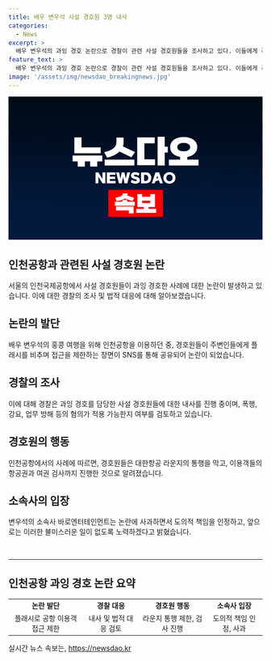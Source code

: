 ```yaml
---
title: 배우 변우석 사설 경호원 3명 내사
categories:
  - News
excerpt: >
  배우 변우석의 과잉 경호 논란으로 경찰이 관련 사설 경호원들을 조사하고 있다. 이들에게 폭행이나 강요, 업무 방해, 경호법 위반 혐의를 적용할지 여부를 검토 중이며, 경찰에는 아직까지 관련 고소·고발이 접수되지 않았다. 논란이 사회관계망서비스를 통해 확산되었고, 변우석 소속사는 사과문을 통해 고객들에게 불편을 끼친 점에 대해 사과했다. 
feature_text: >
  배우 변우석의 과잉 경호 논란으로 경찰이 관련 사설 경호원들을 조사하고 있다. 이들에게 폭행이나 강요, 업무 방해, 경호법 위반 혐의를 적용할지 여부를 검토 중이며, 경찰에는 아직까지 관련 고소·고발이 접수되지 않았다. 논란이 사회관계망서비스를 통해 확산되었고, 변우석 소속사는 사과문을 통해 고객들에게 불편을 끼친 점에 대해 사과했다. 
image: '/assets/img/newsdao_breakingnews.jpg'
---
```


<p><img src="/assets/img/newsdao_breakingnews.jpg" alt="cryptoinkorea 속보" /></p>

<h2>인천공항과 관련된 사설 경호원 논란</h2>

<p data-ke-size="size16">서울의 인천국제공항에서 사설 경호원들이 과잉 경호한 사례에 대한 논란이 발생하고 있습니다. 이에 대한 경찰의 조사 및 법적 대응에 대해 알아보겠습니다.</p>

<h2 data-ke-size="size26">논란의 발단</h2>

<p data-ke-size="size16">배우 변우석의 홍콩 여행을 위해 인천공항을 이용하던 중, 경호원들이 주변인들에게 플래시를 비추며 접근을 제한하는 장면이 SNS를 통해 공유되어 논란이 되었습니다.</p>

<h2 data-ke-size="size26">경찰의 조사</h2>

<p data-ke-size="size16">이에 대해 경찰은 과잉 경호를 담당한 사설 경호원들에 대한 내사를 진행 중이며, 폭행, 강요, 업무 방해 등의 혐의가 적용 가능한지 여부를 검토하고 있습니다.</p>

<h2 data-ke-size="size26">경호원의 행동</h2>

<p data-ke-size="size16">인천공항에서의 사례에 따르면, 경호원들은 대한항공 라운지의 통행을 막고, 이용객들의 항공권과 여권 검사까지 진행한 것으로 알려졌습니다.</p>

<h2 data-ke-size="size26">소속사의 입장</h2>

<p data-ke-size="size16">변우석의 소속사 바로엔터테인먼트는 논란에 사과하면서 도의적 책임을 인정하고, 앞으로는 이러한 불미스러운 일이 없도록 노력하겠다고 밝혔습니다.</p>

<p data-ke-size="size16">&nbsp;</p>

<hr>

<h2 data-ke-size="size26">인천공항 과잉 경호 논란 요약</h2>

<table>
<tbody>
<tr>
<td style="text-align: center; height: 17px;"><b>논란 발단</b></td>
<td style="text-align: center; height: 17px;"><b>경찰 대응</b></td>
<td style="text-align: center; height: 17px;"><b>경호원 행동</b></td>
<td style="text-align: center; height: 17px;"><b>소속사 입장</b></td>
</tr>
<tr>
<td style="text-align: center; height: 17px;">플래시로 공항 이용객 접근 제한</td>
<td style="text-align: center; height: 17px;">내사 및 법적 대응 검토</td>
<td style="text-align: center; height: 17px;">라운지 통행 제한, 검사 진행</td>
<td style="text-align: center; height: 17px;">도의적 책임 인정, 사과</td>
</tr>
</tbody>
</table>
실시간 뉴스 속보는, <a href="https://newsdao.kr" rel="dofollow">https://newsdao.kr</a>


